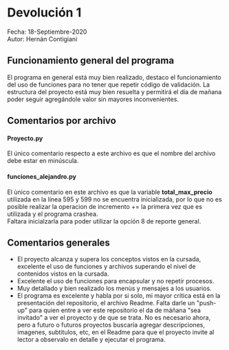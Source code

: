 # Devolución 1
Fecha: 18-Septiembre-2020\
Autor: Hernán Contigiani

## Funcionamiento general del programa
El programa en general está muy bien realizado, destaco el funcionamiento del uso de funciones para no tener que repetir código de validación. La estructura del proyecto está muy bien resuelta y permitirá el día de mañana poder seguir agregándole valor sin mayores inconvenientes.

## Comentarios por archivo
#### Proyecto.py
El único comentario respecto a este archivo es que el nombre del archivo debe estar en minúscula.

#### funciones_alejandro.py
El ùnico comentario en este archivo es que la variable __total_max_precio__ utilizada en la línea 595 y 599 no se encuentra inicializada, por lo que no es posible realizar la operacion de incremento += la primera vez que es utilizada y el programa crashea.\
Faltara inicialzarla para poder utilizar la opción 8 de reporte general.

## Comentarios generales
- El proyecto alcanza y supera los conceptos vistos en la cursada, excelente el uso de funciones y archivos superando el nivel de contenidos vistos en la cursada.
- Excelente el uso de funciones para encapsular y no repetir procesos.
- Muy detallado y bien realizado los menùs y mensajes a los usuarios.
- El programa es excelente y habla por si solo, mi mayor crítica está en la presentación del repositorio, el archivo Readme. Falta darle un "push-up" para quien entre a ver este repositorio el da de máñana "sea invitado" a ver el proyecto y de que se trata. No es necesario ahora, pero a futuro o futuros proyectos buscaría agregar descripciones, imagenes, subtitulos, etc, en el Readme para que el proyecto invite al lector a observalo en detalle y ejecutar el programa.

